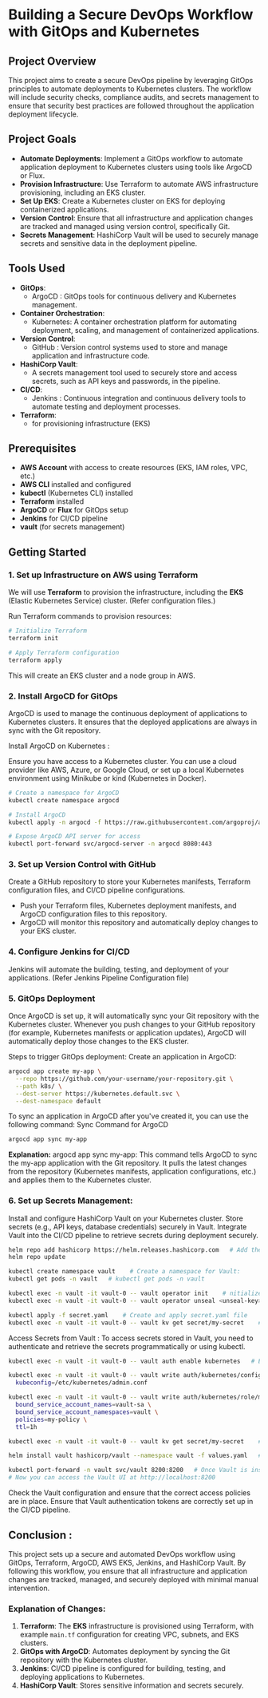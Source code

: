 # Building a Secure DevOps Workflow with GitOps and Kubernetes

## Project Overview

This project aims to create a secure DevOps pipeline by leveraging GitOps principles to automate deployments to Kubernetes clusters. The workflow will include security checks, compliance audits, and secrets management to ensure that security best practices are followed throughout the application deployment lifecycle.

## Project Goals

- **Automate Deployments**: Implement a GitOps workflow to automate application deployment to Kubernetes clusters using tools like ArgoCD or Flux.
- **Provision Infrastructure**: Use Terraform to automate AWS infrastructure provisioning, including an EKS cluster.
- **Set Up EKS**: Create a Kubernetes cluster on EKS for deploying containerized applications.
- **Version Control**: Ensure that all infrastructure and application changes are tracked and managed using version control, specifically Git.
- **Secrets Management**: HashiCorp Vault will be used to securely manage secrets and sensitive data in the deployment pipeline.

## Tools Used

- **GitOps**:
  - ArgoCD : GitOps tools for continuous delivery and Kubernetes management.
- **Container Orchestration**:
  - Kubernetes: A container orchestration platform for automating deployment, scaling, and management of containerized applications.
- **Version Control**:
  - GitHub : Version control systems used to store and manage application and infrastructure code.
- **HashiCorp Vault**: 
  - A secrets management tool used to securely store and access secrets, such as API keys and passwords, in the pipeline.  
- **CI/CD**:
  - Jenkins : Continuous integration and continuous delivery tools to automate testing and deployment processes.
- **Terraform**:
  - for provisioning infrastructure (EKS)  

## Prerequisites

- **AWS Account** with access to create resources (EKS, IAM roles, VPC, etc.)
- **AWS CLI** installed and configured
- **kubectl** (Kubernetes CLI) installed
- **Terraform** installed
- **ArgoCD** or **Flux** for GitOps setup
- **Jenkins** for CI/CD pipeline
- **vault** (for secrets management)


## Getting Started

### 1. Set up Infrastructure on AWS using Terraform

We will use **Terraform** to provision the infrastructure, including the **EKS** (Elastic Kubernetes Service) cluster.
(Refer configuration files.)

Run Terraform commands to provision resources:
```bash
# Initialize Terraform
terraform init

# Apply Terraform configuration
terraform apply

```
This will create an EKS cluster and a node group in AWS.


### 2. Install ArgoCD for GitOps
ArgoCD is used to manage the continuous deployment of applications to Kubernetes clusters. It ensures that the deployed applications are always in sync with the Git repository.

Install ArgoCD on Kubernetes : 

Ensure you have access to a Kubernetes cluster. You can use a cloud provider like AWS, Azure, or Google Cloud, or set up a local Kubernetes environment using Minikube or kind (Kubernetes in Docker).

```bash
# Create a namespace for ArgoCD
kubectl create namespace argocd

# Install ArgoCD
kubectl apply -n argocd -f https://raw.githubusercontent.com/argoproj/argo-cd/stable/manifests/install.yaml

# Expose ArgoCD API server for access
kubectl port-forward svc/argocd-server -n argocd 8080:443

```


### 3. Set up Version Control with GitHub
Create a GitHub repository to store your Kubernetes manifests, Terraform configuration files, and CI/CD pipeline configurations.

- Push your Terraform files, Kubernetes deployment manifests, and ArgoCD configuration files to this repository.
- ArgoCD will monitor this repository and automatically deploy changes to your EKS cluster.


### 4. Configure Jenkins for CI/CD
Jenkins will automate the building, testing, and deployment of your applications.
(Refer Jenkins Pipeline Configuration file)


### 5. GitOps Deployment
Once ArgoCD is set up, it will automatically sync your Git repository with the Kubernetes cluster. Whenever you push changes to your GitHub repository (for example, Kubernetes manifests or application updates), ArgoCD will automatically deploy those changes to the EKS cluster.

Steps to trigger GitOps deployment:
Create an application in ArgoCD:

```bash
argocd app create my-app \
  --repo https://github.com/your-username/your-repository.git \
  --path k8s/ \
  --dest-server https://kubernetes.default.svc \
  --dest-namespace default

```

To sync an application in ArgoCD after you've created it, you can use the following command:
Sync Command for ArgoCD

```bash
argocd app sync my-app

```
**Explanation:**
argocd app sync my-app: This command tells ArgoCD to sync the my-app application with the Git repository. It pulls the latest changes from the repository (Kubernetes manifests, application configurations, etc.) and applies them to the Kubernetes cluster.


### 6. Set up Secrets Management:
Install and configure HashiCorp Vault on your Kubernetes cluster.
Store secrets (e.g., API keys, database credentials) securely in Vault.
Integrate Vault into the CI/CD pipeline to retrieve secrets during deployment securely.

```bash
helm repo add hashicorp https://helm.releases.hashicorp.com   # Add the HashiCorp Helm repository:
helm repo update

kubectl create namespace vault    # Create a namespace for Vault:
kubectl get pods -n vault   # kubectl get pods -n vault

kubectl exec -n vault -it vault-0 -- vault operator init    # nitialize Vault (for production mode): This will return a series of unseal keys and the root token.
kubectl exec -n vault -it vault-0 -- vault operator unseal <unseal-key>   # Unseal Vault : Use the unseal keys to unseal Vault.

kubectl apply -f secret.yaml    # Create and apply secret.yaml file
kubectl exec -n vault -it vault-0 -- vault kv get secret/my-secret    # Verify secret storage

```
Access Secrets from Vault : 
To access secrets stored in Vault, you need to authenticate and retrieve the secrets programmatically or using kubectl.

```bash
kubectl exec -n vault -it vault-0 -- vault auth enable kubernetes   # Enable Kubernetes authentication in Vault

kubectl exec -n vault -it vault-0 -- vault write auth/kubernetes/config \   # Create a Kubernetes authentication role for Vault 
  kubeconfig=/etc/kubernetes/admin.conf

kubectl exec -n vault -it vault-0 -- vault write auth/kubernetes/role/my-role \   # Create a Vault role for accessing secrets
  bound_service_account_names=vault-sa \
  bound_service_account_namespaces=vault \
  policies=my-policy \
  ttl=1h

kubectl exec -n vault -it vault-0 -- vault kv get secret/my-secret    # After authenticating, you can fetch secrets from Vault using the vault CLI or API.

helm install vault hashicorp/vault --namespace vault -f values.yaml   # Install Vault with custom values.yaml

kubectl port-forward -n vault svc/vault 8200:8200   # Once Vault is installed with the UI, port-forward the Vault service
# Now you can access the Vault UI at http://localhost:8200

```
Check the Vault configuration and ensure that the correct access policies are in place.
Ensure that Vault authentication tokens are correctly set up in the CI/CD pipeline.


## Conclusion : 
This project sets up a secure and automated DevOps workflow using GitOps, Terraform, ArgoCD, AWS EKS, Jenkins, and HashiCorp Vault. By following this workflow, you ensure that all infrastructure and application changes are tracked, managed, and securely deployed with minimal manual intervention.


### Explanation of Changes:
1. **Terraform**: The **EKS** infrastructure is provisioned using Terraform, with example `main.tf` configuration for creating VPC, subnets, and EKS clusters.
2. **GitOps with ArgoCD**: Automates deployment by syncing the Git repository with the Kubernetes cluster.
3. **Jenkins**: CI/CD pipeline is configured for building, testing, and deploying applications to Kubernetes.
4. **HashiCorp Vault**: Stores sensitive information and secrets securely.
